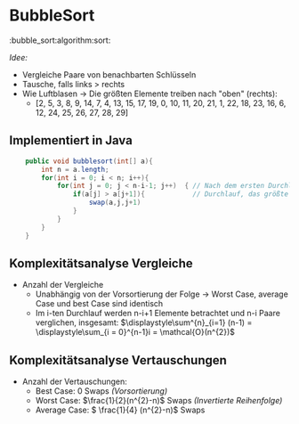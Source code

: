 # BubbleSort
:bubble_sort:algorithm:sort:

*Idee:*
- Vergleiche Paare von benachbarten Schlüsseln
- Tausche, falls links > rechts
- Wie Luftblasen →  Die größten Elemente treiben nach "oben" (rechts):
	- [2, 5, 3, 8, 9, 14, 7, 4, 13, 15, 17, 19, 0, 10, 11, 20, 21, 1, 22, 18, 23, 16, 6, 12, 24, 25, 26, 27, 28, 29]

## Implementiert in Java
```java
	public void bubblesort(int[] a){
		int n = a.length;
		for(int i = 0; i < n; i++){
			for(int j = 0; j < n-i-1; j++)	{ // Nach dem ersten Durchlauf schauen wir uns nur noch n-1 Elemente an, da im ersten
				if(a[j] > a[j+1]){			  // Durchlauf, das größte Element nach ganz rechts verschoben worden ist! 
					swap(a,j,j+1)	
				}
			}
		}
	}
```
## Komplexitätsanalyse Vergleiche
- Anzahl der Vergleiche
	- Unabhängig von der Vorsortierung der Folge →  Worst Case, average Case und best Case sind identisch
	- Im i-ten Durchlauf werden n-i+1 Elemente betrachtet und n-i Paare verglichen, insgesamt: $\displaystyle\sum^{n}_{i=1} (n-1) = \displaystyle\sum_{i = 0}^{n-1}i = \mathcal{O}(n^{2})$

## Komplexitätsanalyse Vertauschungen
- Anzahl der Vertauschungen:
	- Best Case: 0 Swaps *(Vorsortierung)*
	- Worst Case: $\frac{1}{2}(n^{2}-n)$ Swaps *(Invertierte Reihenfolge)*
	- Average Case: $ \frac{1}{4} (n^{2}-n)$ Swaps
